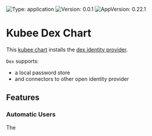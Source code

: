 

[//]: # (README.md generated by gotmpl. DO NOT EDIT.)

![Type: application](https://img.shields.io/badge/Type-application-informational?style=flat-square) ![Version: 0.0.1](https://img.shields.io/badge/Version-0.0.1-informational?style=flat-square) ![AppVersion: 0.22.1](https://img.shields.io/badge/AppVersion-0.22.1-informational?style=flat-square)

# Kubee Dex Chart

This [kubee chart](https://github.com/EraldyHq/kubee/blob/main/docs/site/kubee-helmet-chart.md) installs the [dex identity provider](https://dexidp.io/).

`Dex` supports:
* a local password store
* and connectors to other open identity provider

## Features

### Automatic Users
The 